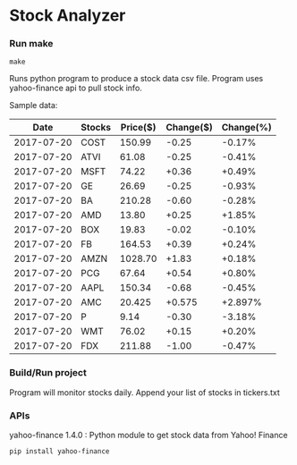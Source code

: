 # Stock Analyzer

### Run make
```
make
```

Runs python program to produce a stock data csv file. Program uses yahoo-finance api to pull stock info.

Sample data:

| Date| Stocks| Price($)| Change($)| Change(%) | 
| --- | --- | --- | --- | ---  | 
| 2017-07-20| COST| 150.99| -0.25| -0.17% | 
| 2017-07-20| ATVI| 61.08| -0.25| -0.41% | 
| 2017-07-20| MSFT| 74.22| +0.36| +0.49% | 
| 2017-07-20| GE| 26.69| -0.25| -0.93% | 
| 2017-07-20| BA| 210.28| -0.60| -0.28% | 
| 2017-07-20| AMD| 13.80| +0.25| +1.85% | 
| 2017-07-20| BOX| 19.83| -0.02| -0.10% | 
| 2017-07-20| FB| 164.53| +0.39| +0.24% | 
| 2017-07-20| AMZN| 1028.70| +1.83| +0.18% | 
| 2017-07-20| PCG| 67.64| +0.54| +0.80% | 
| 2017-07-20| AAPL| 150.34| -0.68| -0.45% | 
| 2017-07-20| AMC| 20.425| +0.575| +2.897% | 
| 2017-07-20| P| 9.14| -0.30| -3.18% | 
| 2017-07-20| WMT| 76.02| +0.15| +0.20% | 
| 2017-07-20| FDX| 211.88| -1.00| -0.47% | 

### Build/Run project

Program will monitor stocks daily. Append your list of stocks in tickers.txt

### APIs
yahoo-finance 1.4.0 : Python module to get stock data from Yahoo! Finance

```
pip install yahoo-finance
```


